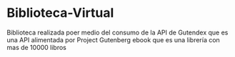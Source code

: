 # Biblioteca-Virtual
Biblioteca realizada poer medio del consumo de la API de Gutendex que es una API alimentada por Project Gutenberg ebook que es una librería con mas de 10000 libros
